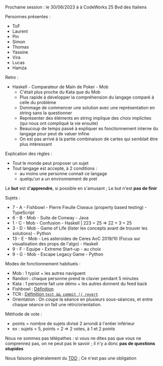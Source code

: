 Prochaine session : le 30/06/2023 à à CodeWorks 25 Bvd des Italiens

Personnes présentes :
- ToF
- Laurent
- Pin
- Simon
- Thomas
- Yassine
- Vira
- Lucas
- Hamza

Retro :
- Haskell - Comparateur de Main de Poker - Mob 
  - C'était plus proche du Kata que du Mob
  - Plus rapide à développer la compréhension du langage comparé à celle du problème
  - Dommage de commencer une solution avec une représentation en string sans la questionner
  - Représenter des éléments en string implique des choix implicites (qui nous ont compliqué la vie ensuite)
  - Beaucoup de temps passé à expliquer es fonctionnement interne du langage pour peut de valuer infine
  - On est pas arrivé à la partie combinaison de cartes qui semblait être plus intéressant

Explication des règles :
- Tout le monde peut proposer un sujet
- Tout langage est accepté, à 2 conditions :
  - au moins une personne connait ce langage
  - quelqu'un a un environnement de pret

Le **but** est d'**apprendre**, si possible en s'amusant ;
Le but n'est **pas de finir**

Sujets :
- 7 - A - Fishbowl - Pierre Fieulle Ciseaux (property based testing) - TypeScript
- 6 - B - Mob - Suite de Conway - Java
- 1 - C - Mob - Confusion - Haskell | 223 = 25 => 22 + 3 = 25
- 3 - D - Mob - Game of Life (lister les concepts avant de trouver les solutions) - Python
- 13 - E - Mob - Les asteroides de Ceres AoC 2019/10 (Focus sur visualisation des props de l'algo) - Haskell
- 9 - F - Equipe - Extreme Start-up - au choix
- 9 - G - Mob - Escape Legacy Game - Python

Modes de fonctionnement habituels :
- Mob : 1 typist + les autres naviguent
- Randori : chaque personne prend le clavier pendant 5 minutes
- Kata : 1 personne fait une démo + les autres donnent du feed back
- Fishbowl : [Définition](https://en.wikipedia.org/wiki/Fishbowl_(conversation))
- TCR : [Définition `test && commit || revert`](https://medium.com/@kentbeck_7670/test-commit-revert-870bbd756864)
- Orientation : On coupe la séance en plusieurs sous-séances,
  et entre chaque séance on fait une rétro/orientation.

Méthode de vote :
- points = nombre de sujets divisé 2 arrondi à l'entier inférieur
- ex : sujets = 5, points = 2 => 2 votes, à 1 et 2 points

Nous ne sommes pas télépathes :
si vous ne dites pas que vous ne comprennez pas, on ne peut pas le savoir ;
il n'y a donc **pas de questions stupides**

Nous faisons généralement du [TDD](https://fr.wikipedia.org/wiki/Test_driven_development) ;
Ce n'est pas une obligation
